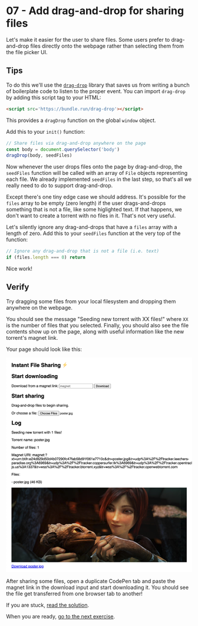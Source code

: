 # 07 - Add drag-and-drop for sharing files

Let's make it easier for the user to share files. Some users prefer to drag-and-drop files directly onto the webpage rather than selecting them from the file picker UI.

## Tips

To do this we'll use the [`drag-drop`](https://github.com/feross/drag-drop) library that saves us from writing a bunch of boilerplate code to listen to the proper event. You can import `drag-drop` by adding this script tag to your HTML:

```html
<script src='https://bundle.run/drag-drop'></script>
```

This provides a `dragDrop` function on the global `window` object.

Add this to your `init()` function:

```js
// Share files via drag-and-drop anywhere on the page
const body = document.querySelector('body')
dragDrop(body, seedFiles)
```

Now whenever the user drops files onto the page by drag-and-drop, the `seedFiles` function will be called with an array of `File` objects representing each file. We already implemented `seedFiles` in the last step, so that's all we really need to do to support drag-and-drop.

Except there's one tiny edge case we should address. It's possible for the `files` array to be empty (zero length) if the user drags-and-drops something that is not a file, like some higlighted text. If that happens, we don't want to create a torrent with no files in it. That's not very useful.

Let's silently ignore any drag-and-drops that have a `files` array with a length of zero. Add this to your `seedFiles` function at the very top of the function:

```js
// Ignore any drag-and-drop that is not a file (i.e. text)
if (files.length === 0) return
```

Nice work!

## Verify

Try dragging some files from your local filesystem and dropping them anywhere on the webpage.

You should see the message "Seeding new torrent with XX files!" where `XX` is the number of files that you selected. Finally, you should also see the file contents show up on the page, along with useful information like the new torrent's magnet link.

Your page should look like this:

![](07.png)

After sharing some files, open a duplicate CodePen tab and paste the magnet link in the download input and start downloading it. You should see the file get transferred from one browser tab to another!

If you are stuck, [read the solution](https://codepen.io/ferossity/pen/vYNoGbw).

When you are ready, [go to the next exercise](08.md).

